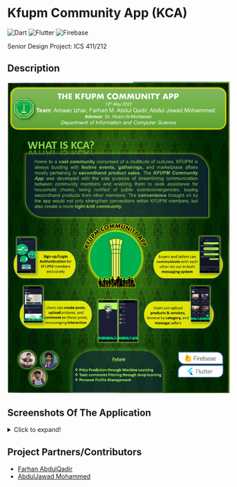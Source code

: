 # Kfupm Community App (KCA)
  ![Dart](https://img.shields.io/badge/Dart-5181b8?style=flat&logo=dart&logoColor=white)
  ![Flutter](https://img.shields.io/badge/Flutter-white?style=flat&logo=flutter&logoColor=blue)
  ![Firebase](https://img.shields.io/badge/Firebase-yellow?style=flat&logo=firebase&logoColor=red)
  
  Senior Design Project: ICS 411/212

## Description
<img src="screenshots/KCASDPPoster.png" width="600"/>

## Screenshots Of The Application
<details>
  <summary>Click to expand!</summary>
  <br/>
  
<img src="screenshots/WelcomeScreen.png" width="200" height="400"/> <img src="screenshots/SignupScreen.jpg" width="200" height="400"/> <img src="screenshots/LoginScreen.jpg" width="200" height="400"/> 

<img src="screenshots/FeedsScreen.png" width="200" height="400"/> <img src="screenshots/AddPostScreen.jpg" width="200" height="400"/>

<img src="screenshots/BuySellScreen.png" width="200" height="400"/> <img src="screenshots/SellProductScreen.jpg" width="200" height="400"/>

<img src="screenshots/MessagesScreen.png" width="200" height="400"/> <img src="screenshots/ChatScreen.png" width="200" height="400"/>

<img src="screenshots/ProfileScreen.png" width="200" height="400"/> 
</details>

 ## Project Partners/Contributors
   - [Farhan AbdulQadir](https://github.com/Vegeterian)
   - [AbdulJawad Mohammed](https://github.com/abbaddon1001)
